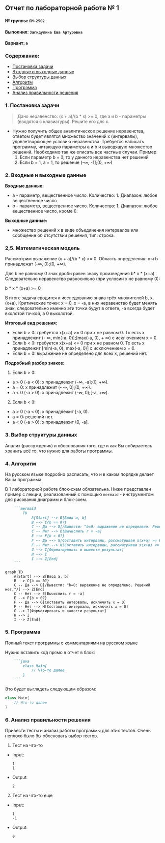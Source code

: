 ## Отчет по лабораторной работе № 1

#### № группы: `ПМ-2502`

#### Выполнил: `Загидулина Ева Артуровна`

#### Вариант: `6`

### Cодержание:

- [Постановка задачи](#1-постановка-задачи)
- [Входные и выходные данные](#2-входные-и-выходные-данные)
- [Выбор структуры данных](#3-выбор-структуры-данных)
- [Алгоритм](#4-алгоритм)
- [Программа](#5-программа)
- [Анализ правильности решения](#6-анализ-правильности-решения)

### 1. Постановка задачи

> Дано неравенство: (x + a)/(b * x) >= 0, где a и b - параметры (вводятся с клавиатуры). Решите его для x.

- Нужно получить общее аналитическое решение неравенства, ответом будет являтся множество значений x (интервалы), удовлетворяющее условию неравенства. Требуется написать программу, читающую параметры a и b и выводящую множество решений. Необходимо так же описать все частные случаи. Пример:
  1. Если параметр b = 0, то у данного неравенства нет решений
  2. Если b = 1, a = 1, то решение (-∞, -1];(0, +∞)
 
### 2. Входные и выходные данные
**Входные данные:**
- a - параметр, вещественное число. Количество: 1. Диапазон: любое вещественное число
- b - параметр, вещественное число. Количество: 1. Диапазон: любое вещественное число, кроме 0.

**Выходные данные:**
- множество решений x в виде объединения интервалов или сообщение об отсутствии решения, тип: строка.

### 2,5. Математическая модель

Рассмотрим выражение (x + a)/(b * x) >= 0. Область определения: x и b принадлежат (-∞, 0);(0, +∞).

Для b не равному 0 знак дроби равен знаку произведения b* x * (x+a). Следовательно неравенство равносильно (при условии x не равному 0):

b * x * (x+a) >= 0

В итоге задача сводится к исследованию знака трёх множителей b, x, (x+a). Критические точки: x = 0, x = -a, в них неравенство будет менять знак, следовательно именно эти точки будут в ответе, -a всегда будет вколотой точкой, а 0 выколотой.


**Итоговый вид решения:**
 - Если b > 0: требуется x(x+a) >= 0 при x не равном 0. То есть
x принадлежит (- ∞, min(-a, 0)];[max(-a, 0), + ∞) с исключением x = 0.
- Если b < 0: требуется x(x+a) <= 0 при x не равном 0. То есть
x принадлежит [min(-a, 0), max(-a, 0)] с исключением x = 0.
- Если b = 0: выражение не определено для всех x, решений нет.

**Подробный разбор знаков:**

1. Если b > 0:
- a > 0 (-a < 0): x принадлежит (-∞, -a];(0, +∞).
- a = 0: x принадлежит (- ∞, 0);(0, +∞).
- a < 0 (-a > 0): x принадлежит (-∞, 0);[-a, +∞).

2. Если b < 0:
- a > 0 (-a < 0): x принадлежит [-a, 0).
- a = 0: решений нет.
- a < 0 (-a > 0): x принадлежит (0, -a].

### 3. Выбор структуры данных

Анализ (рассуждения) и обоснования того, где и как Вы собираетесь хранить всё то,
что нужно для работы программы.

### 4. Алгоритм

На русском языке подробно расписать, что и в каком порядке делает Ваша программа.

В 1 лабораторной работе блок-схем обязательна. Ниже представлен пример с лекции,
реализованный с помощью `mermaid` - инструментом для рисования диаграмм и блок-схем.

```markdown
    ```mermaid
        TD
            A[Start] --> B[Ввод a, b]
            B --> C{b == 0?}
            C -- Да --> D[/Вывести: "b=0: выражение не определено. Решений нет."/] --> Z[End]
            C -- Нет --> E[Вычислить r = -a]
            E --> F{b > 0?}
            F -- Да --> G[Составить интервалы, рассматривая x(x+a) >= 0 при x не равном 0, исключить x = 0]
            F -- Нет --> H[Составить интервалы, рассматривая x(x+a) <= 0 при x не равном 0, исключить x = 0]
            G --> I[Форматировать и вывести результат]
            H --> I
            I --> Z[End]
    ``` 
```



```mermaid
graph TD
    A[Start] --> B[Ввод a, b]
    B --> C{b == 0?}
    C -- Да --> D[/Вывести: "b=0: выражение не определено. Решений нет."/] --> Z[End]
    C -- Нет --> E[Вычислить r = -a]
    E --> F{b > 0?}
    F -- Да --> G[Составить интервалы, исключить x = 0]
    F -- Нет --> H[Составить интервалы, исключить x = 0]
    G --> I[Форматировать и вывести результат]
    H --> I
    I --> Z[End]

```
### 5. Программа

Полный текст программы с комментариями на русском языке

Нужно вставить код прямо в отчет в блок:

```markdown
    ```java
        class Main{
            // Что-то далее
        }
    ``` 
```

Это будет выглядеть следующим образом:

```java
class Main{
    // Что-то далее
}
```

### 6. Анализ правильности решения

Привести тесты и анализ работы программы для этих тестов.
Очень неплохо было бы обосновать выбор тестов.

1. Тест на что-то

- Input:
    ```
    1
    1
    ```

- Output:
    ```
    2
    ```

2. Тест на что-то еще

- Input:
    ```
    1
    -1
    ```

- Output:
    ```
    0
    ```
